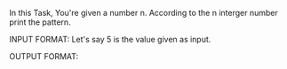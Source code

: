 In this Task, You're given a number n. According to the n interger number print the pattern.

INPUT FORMAT:
Let's say 5 is the value given as input.

OUTPUT FORMAT:
#
##
###
####
#####
